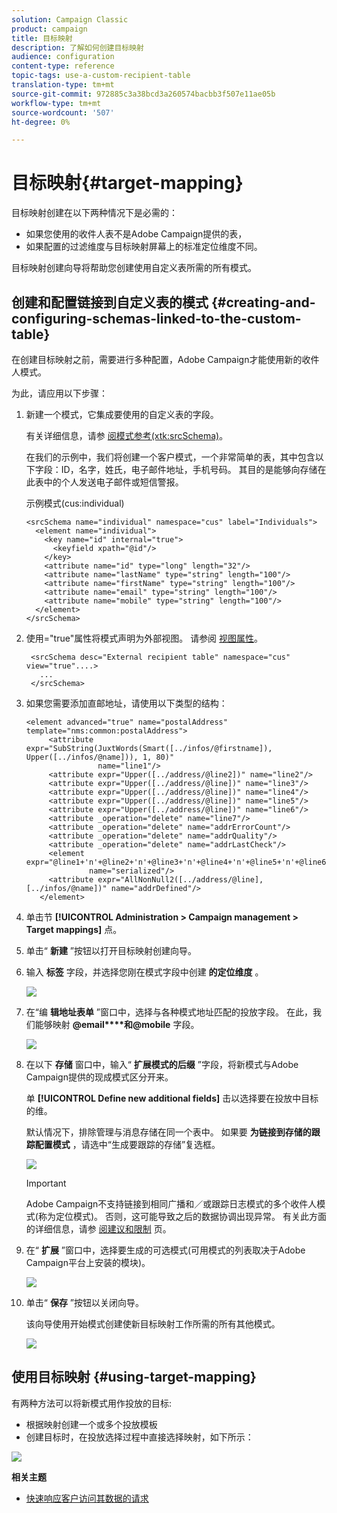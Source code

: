 ```yaml
---
solution: Campaign Classic
product: campaign
title: 目标映射
description: 了解如何创建目标映射
audience: configuration
content-type: reference
topic-tags: use-a-custom-recipient-table
translation-type: tm+mt
source-git-commit: 972885c3a38bcd3a260574bacbb3f507e11ae05b
workflow-type: tm+mt
source-wordcount: '507'
ht-degree: 0%

---
```



# 目标映射{#target-mapping}

目标映射创建在以下两种情况下是必需的：

* 如果您使用的收件人表不是Adobe Campaign提供的表，
* 如果配置的过滤维度与目标映射屏幕上的标准定位维度不同。

目标映射创建向导将帮助您创建使用自定义表所需的所有模式。

## 创建和配置链接到自定义表的模式 {#creating-and-configuring-schemas-linked-to-the-custom-table}

在创建目标映射之前，需要进行多种配置，Adobe Campaign才能使用新的收件人模式。

为此，请应用以下步骤：

1. 新建一个模式，它集成要使用的自定义表的字段。

   有关详细信息，请参 [阅模式参考(xtk:srcSchema)](../../configuration/using/about-schema-reference.md)。

   在我们的示例中，我们将创建一个客户模式，一个非常简单的表，其中包含以下字段：ID，名字，姓氏，电子邮件地址，手机号码。 其目的是能够向存储在此表中的个人发送电子邮件或短信警报。

   示例模式(cus:individual)

   ```
   <srcSchema name="individual" namespace="cus" label="Individuals">
     <element name="individual">
       <key name="id" internal="true">
         <keyfield xpath="@id"/>
       </key>
       <attribute name="id" type="long" length="32"/>
       <attribute name="lastName" type="string" length="100"/>
       <attribute name="firstName" type="string" length="100"/>
       <attribute name="email" type="string" length="100"/>
       <attribute name="mobile" type="string" length="100"/>
     </element>
   </srcSchema>
   ```

1. 使用=&quot;true&quot;属性将模式声明为外部视图。 请参阅 [视图属性](../../configuration/using/schema-characteristics.md#the-view-attribute)。

   ```
    <srcSchema desc="External recipient table" namespace="cus" view="true"....>
      ...
    </srcSchema>
   ```

1. 如果您需要添加直邮地址，请使用以下类型的结构：

   ```
   <element advanced="true" name="postalAddress" template="nms:common:postalAddress">
        <attribute expr="SubString(JuxtWords(Smart([../infos/@firstname]), Upper([../infos/@name])), 1, 80)"
                   name="line1"/>
        <attribute expr="Upper([../address/@line2])" name="line2"/>
        <attribute expr="Upper([../address/@line])" name="line3"/>
        <attribute expr="Upper([../address/@line])" name="line4"/>
        <attribute expr="Upper([../address/@line])" name="line5"/>
        <attribute expr="Upper([../address/@line])" name="line6"/>
        <attribute _operation="delete" name="line7"/>
        <attribute _operation="delete" name="addrErrorCount"/>
        <attribute _operation="delete" name="addrQuality"/>
        <attribute _operation="delete" name="addrLastCheck"/>
        <element expr="@line1+'n'+@line2+'n'+@line3+'n'+@line4+'n'+@line5+'n'+@line6"
                 name="serialized"/>
        <attribute expr="AllNonNull2([../address/@line], [../infos/@name])" name="addrDefined"/>
      </element>
   ```

1. 单击节 **[!UICONTROL Administration > Campaign management > Target mappings]** 点。
1. 单击“ **新建** ”按钮以打开目标映射创建向导。
1. 输入 **标签** 字段，并选择您刚在模式字段中创建 **的定位维度** 。

   ![](assets/mapping_diffusion_wizard_1.png)

1. 在“编 **辑地址表单** ”窗口中，选择与各种模式地址匹配的投放字段。 在此，我们能够映射 **@email****和@mobile** 字段。

   ![](assets/mapping_diffusion_wizard_2.png)

1. 在以下 **存储** 窗口中，输入“ **扩展模式的后缀** ”字段，将新模式与Adobe Campaign提供的现成模式区分开来。

   单 **[!UICONTROL Define new additional fields]** 击以选择要在投放中目标的维。

   默认情况下，排除管理与消息存储在同一个表中。 如果要 **为链接到存储的跟踪配置模式** ，请选中“生成要跟踪的存储”复选框。

   ![](assets/mapping_diffusion_wizard_3.png)

   >[!IMPORTANT]
   >
   >Adobe Campaign不支持链接到相同广播和／或跟踪日志模式的多个收件人模式(称为定位模式)。 否则，这可能导致之后的数据协调出现异常。 有关此方面的详细信息，请参 [阅建议和限制](../../configuration/using/about-custom-recipient-table.md) 页。

1. 在“ **扩展** ”窗口中，选择要生成的可选模式(可用模式的列表取决于Adobe Campaign平台上安装的模块)。

   ![](assets/mapping_diffusion_wizard_4.png)

1. 单击“ **保存** ”按钮以关闭向导。

   该向导使用开始模式创建使新目标映射工作所需的所有其他模式。

   ![](assets/mapping_schema_list.png)

## 使用目标映射 {#using-target-mapping}

有两种方法可以将新模式用作投放的目标:

* 根据映射创建一个或多个投放模板
* 创建目标时，在投放选择过程中直接选择映射，如下所示：

![](assets/mapping_selection_ciblage.png)

**相关主题**

* [快速响应客户访问其数据的请求](https://helpx.adobe.com/campaign/kb/simplifying-campaign-management-acc.html#Quicklyrespondtocustomerrequeststoaccesstheirdata)